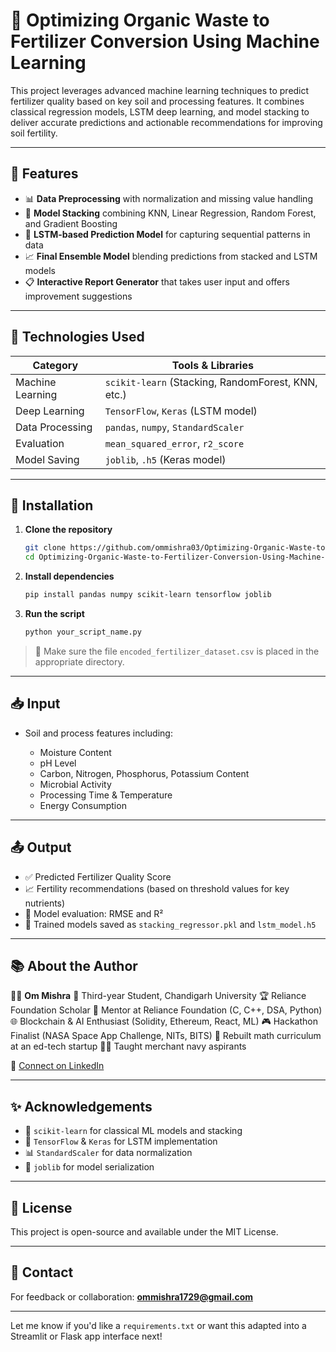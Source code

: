 # 🌱 Optimizing Organic Waste to Fertilizer Conversion Using Machine Learning

This project leverages advanced machine learning techniques to predict fertilizer quality based on key soil and processing features. It combines classical regression models, LSTM deep learning, and model stacking to deliver accurate predictions and actionable recommendations for improving soil fertility.

---

## 📌 Features

- 📊 **Data Preprocessing** with normalization and missing value handling
- 🧠 **Model Stacking** combining KNN, Linear Regression, Random Forest, and Gradient Boosting
- 🤖 **LSTM-based Prediction Model** for capturing sequential patterns in data
- 📈 **Final Ensemble Model** blending predictions from stacked and LSTM models
- 📋 **Interactive Report Generator** that takes user input and offers improvement suggestions

---

## 🚀 Technologies Used

| Category        | Tools & Libraries                                |
|-----------------|--------------------------------------------------|
| Machine Learning| `scikit-learn` (Stacking, RandomForest, KNN, etc.)|
| Deep Learning   | `TensorFlow`, `Keras` (LSTM model)               |
| Data Processing | `pandas`, `numpy`, `StandardScaler`              |
| Evaluation      | `mean_squared_error`, `r2_score`                 |
| Model Saving    | `joblib`, `.h5` (Keras model)                    |

---

## 🔧 Installation

1. **Clone the repository**
   ```bash
   git clone https://github.com/ommishra03/Optimizing-Organic-Waste-to-Fertilizer-Conversion-Using-Machine-Learning.git
   cd Optimizing-Organic-Waste-to-Fertilizer-Conversion-Using-Machine-Learning```

2. **Install dependencies**

   ```bash
   pip install pandas numpy scikit-learn tensorflow joblib
   ```
3. **Run the script**

   ```bash
   python your_script_name.py
   ```

> 📂 Make sure the file `encoded_fertilizer_dataset.csv` is placed in the appropriate directory.

---

## 📥 Input

* Soil and process features including:

  * Moisture Content
  * pH Level
  * Carbon, Nitrogen, Phosphorus, Potassium Content
  * Microbial Activity
  * Processing Time & Temperature
  * Energy Consumption

---

## 📤 Output

* ✅ Predicted Fertilizer Quality Score
* 📈 Fertility recommendations (based on threshold values for key nutrients)
* 🧠 Model evaluation: RMSE and R²
* 💾 Trained models saved as `stacking_regressor.pkl` and `lstm_model.h5`

---

## 📚 About the Author

👨‍🎓 **Om Mishra**
📍 Third-year Student, Chandigarh University
🏆 Reliance Foundation Scholar
🧠 Mentor at Reliance Foundation (C, C++, DSA, Python)
🌐 Blockchain & AI Enthusiast (Solidity, Ethereum, React, ML)
🎮 Hackathon Finalist (NASA Space App Challenge, NITs, BITS)
📢 Rebuilt math curriculum at an ed-tech startup
🧑‍🏫 Taught merchant navy aspirants

🔗 [Connect on LinkedIn](https://www.linkedin.com/in/om-mishra-a62991289)

---

## ✨ Acknowledgements

* 🧠 `scikit-learn` for classical ML models and stacking
* 🤖 `TensorFlow` & `Keras` for LSTM implementation
* 📊 `StandardScaler` for data normalization
* 📄 `joblib` for model serialization

---

## 📜 License

This project is open-source and available under the MIT License.

---

## 📧 Contact

For feedback or collaboration: **[ommishra1729@gmail.com](mailto:ommishra1729@gmail.com)**


---

Let me know if you'd like a `requirements.txt` or want this adapted into a Streamlit or Flask app interface next!
```

